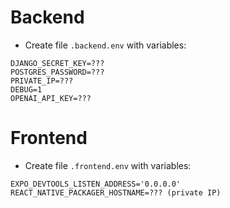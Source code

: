# Backend
- Create file `.backend.env` with variables:
```
DJANGO_SECRET_KEY=???
POSTGRES_PASSWORD=???
PRIVATE_IP=???
DEBUG=1
OPENAI_API_KEY=???
```

# Frontend

- Create file `.frontend.env` with variables:
```
EXPO_DEVTOOLS_LISTEN_ADDRESS='0.0.0.0'
REACT_NATIVE_PACKAGER_HOSTNAME=??? (private IP)
```
